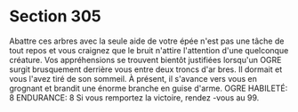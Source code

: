 # Section 305

Abattre ces arbres avec la seule aide de votre épée n'est pas une
tâche de tout repos et vous craignez que le bruit n'attire l'attention
d'une quelconque créature. Vos appréhensions se trouvent bientôt
justifiées lorsqu'un OGRE surgit brusquement derrière vous entre
deux troncs d'ar bres. Il dormait et vous l'avez tiré de son sommeil.
À présent, il s'avance vers vous en grognant et brandit une énorme
branche en guise d'arme.
OGRE  HABILETÉ: 8 ENDURANCE: 8
Si vous remportez la victoire, rendez -vous au  99.